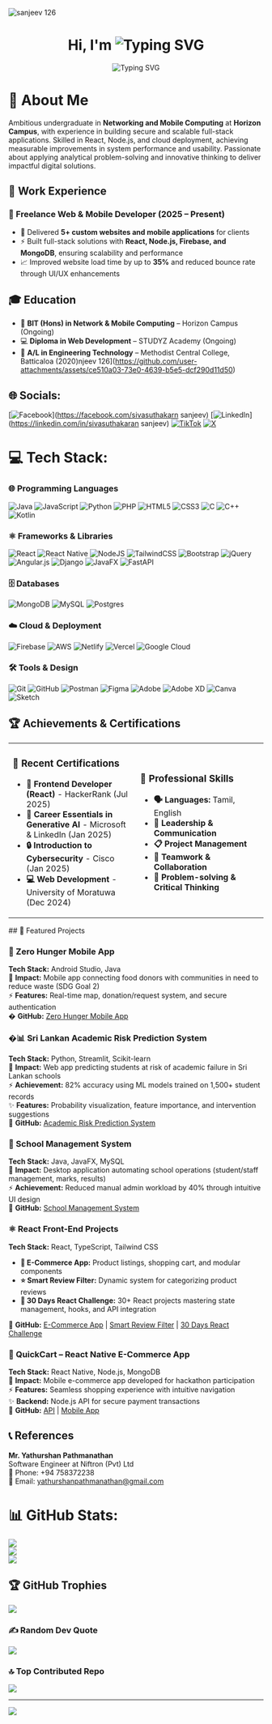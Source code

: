 ![sanjeev 126](https://github.com/user-attachments/assets/ce510a03-73e0-4639-b5e5-dcf290d11d50)

<div align="center">
  
# Hi, I'm <img src="https://readme-typing-svg.herokuapp.com?font=Fira+Code&weight=600&size=40&pause=1000&color=3F7EF7&center=true&vCenter=true&width=600&height=60&lines=Sivasuthakaran+Sanjeev" alt="Typing SVG" />

<img src="https://readme-typing-svg.herokuapp.com?font=Fira+Code&weight=500&size=25&pause=1000&color=36BCF7&center=true&vCenter=true&width=600&height=50&lines=Full+Stack+MERN+Developer;Passionate+Web+Developer;Tech+Enthusiast" alt="Typing SVG" />

</div>

# 💫 About Me

Ambitious undergraduate in **Networking and Mobile Computing** at **Horizon Campus**, with experience in building secure and scalable full-stack applications. Skilled in React, Node.js, and cloud deployment, achieving measurable improvements in system performance and usability. Passionate about applying analytical problem-solving and innovative thinking to deliver impactful digital solutions.

## 💼 Work Experience

### 🚀 Freelance Web & Mobile Developer (2025 – Present)
- 📱 Delivered **5+ custom websites and mobile applications** for clients
- ⚡ Built full-stack solutions with **React, Node.js, Firebase, and MongoDB**, ensuring scalability and performance
- 📈 Improved website load time by up to **35%** and reduced bounce rate through UI/UX enhancements

## 🎓 Education

- 🎯 **BIT (Hons) in Network & Mobile Computing** – Horizon Campus (Ongoing)
- 💻 **Diploma in Web Development** – STUDYZ Academy (Ongoing)
- 🔧 **A/L in Engineering Technology** – Methodist Central College, Batticaloa (2020)njeev 126](https://github.com/user-attachments/assets/ce510a03-73e0-4639-b5e5-dcf290d11d50)


## 🌐 Socials:
[![Facebook](https://img.shields.io/badge/Facebook-%231877F2.svg?logo=Facebook&logoColor=white)](https://facebook.com/sivasuthakarn sanjeev) [![LinkedIn](https://img.shields.io/badge/LinkedIn-%230077B5.svg?logo=linkedin&logoColor=white)](https://linkedin.com/in/sivasuthakaran sanjeev) [![TikTok](https://img.shields.io/badge/TikTok-%23000000.svg?logo=TikTok&logoColor=white)](https://tiktok.com/@sanjeevsanjay) [![X](https://img.shields.io/badge/X-black.svg?logo=X&logoColor=white)](https://x.com/Sivasuthak86388) 

# 💻 Tech Stack:
### 🌐 Programming Languages
![Java](https://img.shields.io/badge/java-%23ED8B00.svg?style=for-the-badge&logo=openjdk&logoColor=white) ![JavaScript](https://img.shields.io/badge/javascript-%23323330.svg?style=for-the-badge&logo=javascript&logoColor=%23F7DF1E) ![Python](https://img.shields.io/badge/python-3670A0?style=for-the-badge&logo=python&logoColor=ffdd54) ![PHP](https://img.shields.io/badge/php-%23777BB4.svg?style=for-the-badge&logo=php&logoColor=white) ![HTML5](https://img.shields.io/badge/html5-%23E34F26.svg?style=for-the-badge&logo=html5&logoColor=white) ![CSS3](https://img.shields.io/badge/css3-%231572B6.svg?style=for-the-badge&logo=css3&logoColor=white) ![C](https://img.shields.io/badge/c-%2300599C.svg?style=for-the-badge&logo=c&logoColor=white) ![C++](https://img.shields.io/badge/c++-%2300599C.svg?style=for-the-badge&logo=c%2B%2B&logoColor=white) ![Kotlin](https://img.shields.io/badge/kotlin-%237F52FF.svg?style=for-the-badge&logo=kotlin&logoColor=white)

### ⚛️ Frameworks & Libraries
![React](https://img.shields.io/badge/react-%2320232a.svg?style=for-the-badge&logo=react&logoColor=%2361DAFB) ![React Native](https://img.shields.io/badge/react_native-%2320232a.svg?style=for-the-badge&logo=react&logoColor=%2361DAFB) ![NodeJS](https://img.shields.io/badge/node.js-6DA55F?style=for-the-badge&logo=node.js&logoColor=white) ![TailwindCSS](https://img.shields.io/badge/tailwindcss-%2338B2AC.svg?style=for-the-badge&logo=tailwind-css&logoColor=white) ![Bootstrap](https://img.shields.io/badge/bootstrap-%238511FA.svg?style=for-the-badge&logo=bootstrap&logoColor=white) ![jQuery](https://img.shields.io/badge/jquery-%230769AD.svg?style=for-the-badge&logo=jquery&logoColor=white) ![Angular.js](https://img.shields.io/badge/angular.js-%23E23237.svg?style=for-the-badge&logo=angularjs&logoColor=white) ![Django](https://img.shields.io/badge/django-%23092E20.svg?style=for-the-badge&logo=django&logoColor=white) ![JavaFX](https://img.shields.io/badge/javafx-%23FF0000.svg?style=for-the-badge&logo=javafx&logoColor=white) ![FastAPI](https://img.shields.io/badge/FastAPI-005571?style=for-the-badge&logo=fastapi)

### 🗄️ Databases
![MongoDB](https://img.shields.io/badge/MongoDB-%234ea94b.svg?style=for-the-badge&logo=mongodb&logoColor=white) ![MySQL](https://img.shields.io/badge/mysql-4479A1.svg?style=for-the-badge&logo=mysql&logoColor=white) ![Postgres](https://img.shields.io/badge/postgres-%23316192.svg?style=for-the-badge&logo=postgresql&logoColor=white)

### ☁️ Cloud & Deployment
![Firebase](https://img.shields.io/badge/firebase-%23039BE5.svg?style=for-the-badge&logo=firebase) ![AWS](https://img.shields.io/badge/AWS-%23FF9900.svg?style=for-the-badge&logo=amazon-aws&logoColor=white) ![Netlify](https://img.shields.io/badge/netlify-%23000000.svg?style=for-the-badge&logo=netlify&logoColor=#00C7B7) ![Vercel](https://img.shields.io/badge/vercel-%23000000.svg?style=for-the-badge&logo=vercel&logoColor=white) ![Google Cloud](https://img.shields.io/badge/GoogleCloud-%234285F4.svg?style=for-the-badge&logo=google-cloud&logoColor=white)

### 🛠️ Tools & Design
![Git](https://img.shields.io/badge/git-%23F05033.svg?style=for-the-badge&logo=git&logoColor=white) ![GitHub](https://img.shields.io/badge/github-%23121011.svg?style=for-the-badge&logo=github&logoColor=white) ![Postman](https://img.shields.io/badge/Postman-FF6C37?style=for-the-badge&logo=postman&logoColor=white) ![Figma](https://img.shields.io/badge/figma-%23F24E1E.svg?style=for-the-badge&logo=figma&logoColor=white) ![Adobe](https://img.shields.io/badge/adobe-%23FF0000.svg?style=for-the-badge&logo=adobe&logoColor=white) ![Adobe XD](https://img.shields.io/badge/Adobe%20XD-470137?style=for-the-badge&logo=Adobe%20XD&logoColor=#FF61F6) ![Canva](https://img.shields.io/badge/Canva-%2300C4CC.svg?style=for-the-badge&logo=Canva&logoColor=white) ![Sketch](https://img.shields.io/badge/Sketch-FFB387?style=for-the-badge&logo=sketch&logoColor=black)

## 🏆 Achievements & Certifications

<table>
<tr>
<td width="50%">

### 🎯 Recent Certifications
- **🏅 Frontend Developer (React)** - HackerRank (Jul 2025)
- **🤖 Career Essentials in Generative AI** - Microsoft & LinkedIn (Jan 2025)
- **🔒 Introduction to Cybersecurity** - Cisco (Jan 2025)
- **💻 Web Development** - University of Moratuwa (Dec 2024)

</td>
<td width="50%">

### 💼 Professional Skills
- **🗣️ Languages:** Tamil, English
- **👥 Leadership & Communication**
- **📋 Project Management**
- **🤝 Teamwork & Collaboration**
- **🧩 Problem-solving & Critical Thinking**

</td>
</tr>
</table>
## 🚀 Featured Projects

### 📱 Zero Hunger Mobile App
**Tech Stack:** Android Studio, Java  
🎯 **Impact:** Mobile app connecting food donors with communities in need to reduce waste (SDG Goal 2)  
⚡ **Features:** Real-time map, donation/request system, and secure authentication  
� **GitHub:** [Zero Hunger Mobile App](https://github.com/sanjeev200009/zero-hunger-mobile-app)

### �📊 Sri Lankan Academic Risk Prediction System
**Tech Stack:** Python, Streamlit, Scikit-learn  
🎯 **Impact:** Web app predicting students at risk of academic failure in Sri Lankan schools  
⚡ **Achievement:** 82% accuracy using ML models trained on 1,500+ student records  
✨ **Features:** Probability visualization, feature importance, and intervention suggestions  
🔗 **GitHub:** [Academic Risk Prediction System](https://github.com/sanjeev200009/academic-risk-prediction)

### 🏫 School Management System
**Tech Stack:** Java, JavaFX, MySQL  
🎯 **Impact:** Desktop application automating school operations (student/staff management, marks, results)  
⚡ **Achievement:** Reduced manual admin workload by 40% through intuitive UI design  
🔗 **GitHub:** [School Management System](https://github.com/sanjeev200009/school-management-system)

### ⚛️ React Front-End Projects
**Tech Stack:** React, TypeScript, Tailwind CSS  

- **🛒 E-Commerce App:** Product listings, shopping cart, and modular components
- **⭐ Smart Review Filter:** Dynamic system for categorizing product reviews  
- **📅 30 Days React Challenge:** 30+ React projects mastering state management, hooks, and API integration

🔗 **GitHub:** [E-Commerce App](https://github.com/sanjeev200009/ecommerce-app) | [Smart Review Filter](https://github.com/sanjeev200009/review-filter) | [30 Days React Challenge](https://github.com/sanjeev200009/30-days-react)

### 📱 QuickCart – React Native E-Commerce App
**Tech Stack:** React Native, Node.js, MongoDB  
🎯 **Impact:** Mobile e-commerce app developed for hackathon participation  
⚡ **Features:** Seamless shopping experience with intuitive navigation  
✨ **Backend:** Node.js API for secure payment transactions  
🔗 **GitHub:** [API](https://github.com/sanjeev200009/quickcart-api) | [Mobile App](https://github.com/sanjeev200009/quickcart-mobile)

## 📞 References

**Mr. Yathurshan Pathmanathan**  
Software Engineer at Niftron (Pvt) Ltd  
📱 Phone: +94 758372238  
📧 Email: yathurshanpathmanathan@gmail.com

# 📊 GitHub Stats:

![](https://github-readme-stats.vercel.app/api?username=sanjeev200009&theme=dark&hide_border=false&include_all_commits=false&count_private=false)<br/>
![](https://github-readme-streak-stats.herokuapp.com/?user=sanjeev200009&theme=dark&hide_border=false)<br/>
![](https://github-readme-stats.vercel.app/api/top-langs/?username=sanjeev200009&theme=dark&hide_border=false&include_all_commits=false&count_private=false&layout=compact)

## 🏆 GitHub Trophies
![](https://github-profile-trophy.vercel.app/?username=sanjeev200009&theme=radical&no-frame=false&no-bg=false&margin-w=4)

### ✍️ Random Dev Quote
![](https://quotes-github-readme.vercel.app/api?type=horizontal&theme=radical)

### 🔝 Top Contributed Repo
![](https://github-contributor-stats.vercel.app/api?username=sanjeev200009&limit=5&theme=dark&combine_all_yearly_contributions=true)

---
[![](https://visitcount.itsvg.in/api?id=sanjeev200009&icon=0&color=0)](https://visitcount.itsvg.in)

<!-- Proudly created with GPRM ( https://gprm.itsvg.in ) -->
